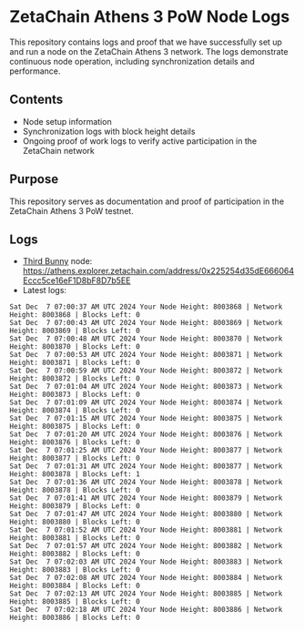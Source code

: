 # ZetaChain Athens 3 PoW Node Logs
This repository contains logs and proof that we have successfully set up and run a node on the ZetaChain Athens 3 network. The logs demonstrate continuous node operation, including synchronization details and performance.

## Contents
- Node setup information
- Synchronization logs with block height details
- Ongoing proof of work logs to verify active participation in the ZetaChain network

## Purpose
This repository serves as documentation and proof of participation in the ZetaChain Athens 3 PoW testnet.

## Logs

- [Third Bunny](https://thirdbunny.xyz/) node: https://athens.explorer.zetachain.com/address/0x225254d35dE666064Eccc5ce16eF1D8bF8D7b5EE
- Latest logs:
```
Sat Dec  7 07:00:37 AM UTC 2024 Your Node Height: 8003868 | Network Height: 8003868 | Blocks Left: 0
Sat Dec  7 07:00:43 AM UTC 2024 Your Node Height: 8003869 | Network Height: 8003869 | Blocks Left: 0
Sat Dec  7 07:00:48 AM UTC 2024 Your Node Height: 8003870 | Network Height: 8003870 | Blocks Left: 0
Sat Dec  7 07:00:53 AM UTC 2024 Your Node Height: 8003871 | Network Height: 8003871 | Blocks Left: 0
Sat Dec  7 07:00:59 AM UTC 2024 Your Node Height: 8003872 | Network Height: 8003872 | Blocks Left: 0
Sat Dec  7 07:01:04 AM UTC 2024 Your Node Height: 8003873 | Network Height: 8003873 | Blocks Left: 0
Sat Dec  7 07:01:09 AM UTC 2024 Your Node Height: 8003874 | Network Height: 8003874 | Blocks Left: 0
Sat Dec  7 07:01:15 AM UTC 2024 Your Node Height: 8003875 | Network Height: 8003875 | Blocks Left: 0
Sat Dec  7 07:01:20 AM UTC 2024 Your Node Height: 8003876 | Network Height: 8003876 | Blocks Left: 0
Sat Dec  7 07:01:25 AM UTC 2024 Your Node Height: 8003877 | Network Height: 8003877 | Blocks Left: 0
Sat Dec  7 07:01:31 AM UTC 2024 Your Node Height: 8003877 | Network Height: 8003878 | Blocks Left: 1
Sat Dec  7 07:01:36 AM UTC 2024 Your Node Height: 8003878 | Network Height: 8003878 | Blocks Left: 0
Sat Dec  7 07:01:41 AM UTC 2024 Your Node Height: 8003879 | Network Height: 8003879 | Blocks Left: 0
Sat Dec  7 07:01:47 AM UTC 2024 Your Node Height: 8003880 | Network Height: 8003880 | Blocks Left: 0
Sat Dec  7 07:01:52 AM UTC 2024 Your Node Height: 8003881 | Network Height: 8003881 | Blocks Left: 0
Sat Dec  7 07:01:57 AM UTC 2024 Your Node Height: 8003882 | Network Height: 8003882 | Blocks Left: 0
Sat Dec  7 07:02:03 AM UTC 2024 Your Node Height: 8003883 | Network Height: 8003883 | Blocks Left: 0
Sat Dec  7 07:02:08 AM UTC 2024 Your Node Height: 8003884 | Network Height: 8003884 | Blocks Left: 0
Sat Dec  7 07:02:13 AM UTC 2024 Your Node Height: 8003885 | Network Height: 8003885 | Blocks Left: 0
Sat Dec  7 07:02:18 AM UTC 2024 Your Node Height: 8003886 | Network Height: 8003886 | Blocks Left: 0
```
